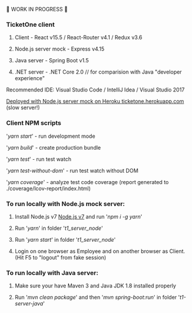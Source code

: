 :construction: WORK IN PROGRESS :construction:

### TicketOne client

1. Client - React v15.5 / React-Router v4.1 / Redux v3.6

2. Node.js server mock - Express v4.15

3. Java server - Spring Boot v1.5

4. .NET server - .NET Core 2.0 // for comparision with Java "developer experience"

Recommended IDE: Visual Studio Code / IntelliJ Idea / Visual Studio 2017

[Deployed with Node.js server mock on Heroku ticketone.herokuapp.com](https://ticketone.herokuapp.com) (slow server!)

### Client NPM scripts

'*yarn start*' - run development mode

'*yarn build*' - create production bundle

'*yarn test*' - run test watch

'*yarn test-without-dom*' - run test watch without DOM

'*yarn coverage*' - analyze test code coverage (report generated to ./coverage/lcov-report/index.html)

### To run locally with Node.js mock server:

1. Install Node.js v7 [Node.js v7](https://nodejs.org/en/) and run '*npm i -g yarn*'

2. Run '*yarn*' in folder '*t1_server_node*'

3. Run '*yarn start*' in folder '*t1_server_node*'

4. Login on one browser as Employee and on another browser as Client. (Hit F5 to "logout" from fake session)

### To run locally with Java server:

1. Make sure your have Maven 3 and Java JDK 1.8 installed properly

2. Run '*mvn clean package*' and then '*mvn spring-boot:run*' in folder '*t1-server-java*'
